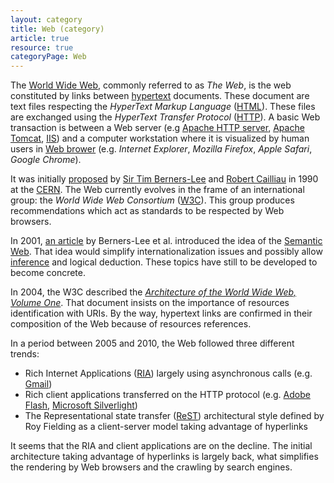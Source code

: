 ```yaml
---
layout: category
title: Web (category)
article: true
resource: true
categoryPage: Web
---
```

<p>
The <a href="http://en.wikipedia.org/wiki/World_Wide_Web">World Wide Web</a>, commonly referred to as <em>The Web</em>, is the web constituted by links between <a href="http://en.wikipedia.org/wiki/Hypertext">hypertext</a> documents. These document are text files respecting the <em>HyperText Markup Language</em> (<a href="http://en.wikipedia.org/wiki/HTML">HTML</a>). These files are exchanged using the <em>HyperText Transfer Protocol</em> (<a href="http://en.wikipedia.org/wiki/Hypertext_Transfer_Protocol">HTTP</a>). A basic Web transaction is between a Web server (e.g <a href="http://en.wikipedia.org/wiki/Apache_HTTP_Server">Apache HTTP server</a>, <a href="http://en.wikipedia.org/wiki/Apache_Tomcat">Apache Tomcat</a>, <a href="http://en.wikipedia.org/wiki/Internet_Information_Services">IIS</a>) and a computer workstation where it is visualized by human users in <a href="http://en.wikipedia.org/wiki/Web_browser">Web brower</a> (e.g. <em>Internet Explorer</em>, <em>Mozilla Firefox</em>, <em>Apple Safari</em>, <em>Google Chrome</em>).
</p>
<p>
It was initially 
<span itemprop="about" itemscope itemtype="http://schema.org/TechArticle">
  <a href="http://www.w3.org/Proposal.html">proposed</a>
  <meta itemprop="datePublished" content="1990-11-12" />
  <span itemprop="publisher" itemscope itemtype="http://schema.org/Person">
    by <a href="http://en.wikipedia.org/wiki/Tim_Berners-Lee">Sir Tim Berners-Lee</a>
    <link itemprop="sameAs" href="http://en.wikipedia.org/wiki/Tim_Berners-Lee"></link>
    <link itemprop="sameAs" href="http://www.w3.org/People.html#BernersLee"></link>
    <meta itemprop="givenName" content="Tim" />
    <meta itemprop="familyName" content="Berners-Lee" />
  </span>
  and 
  <span itemprop="publisher">
    <a href="http://en.wikipedia.org/wiki/Robert_Cailliau">Robert Cailliau</a>
    <link itemprop="sameAs" href="http://www.w3.org/People.html#Cailliau"></link>
    <link itemprop="sameAs" href="http://en.wikipedia.org/wiki/Robert_Cailliau"></link>
    <meta itemprop="givenName" content="Robert" />
    <meta itemprop="familyName" content="Cailliau" />
  </span>
  <link itemprop="sameAs" href="http://www.w3.org/Proposal.html"></link>
</span>
 in 1990 at the <a href="http://en.wikipedia.org/wiki/CERN">CERN</a>. The Web currently evolves in the frame of an international group: the <em>World Wide Web Consortium</em> (<a href="http://en.wikipedia.org/wiki/World_Wide_Web_Consortium">W3C</a>). This group produces recommendations which act as standards to be respected by Web browsers.
</p>
<p>
In 2001, 
<span itemprop="about" itemscope itemtype="http://schema.org/TechArticle">
  <a href="http://dx.doi.org/10.1038/scientificamerican0501-6">an article</a>
  <meta itemprop="datePublished" content="2001-05" />
  <link itemprop="sameAs" href="http://dx.doi.org/10.1038/scientificamerican0501-6"></link>
</span>
by Berners-Lee et al. introduced the idea of the <a href="http://en.wikipedia.org/wiki/Semantic_Web">Semantic Web</a>. That idea would simplify internationalization issues and possibly allow <a href="http://www.w3.org/standards/semanticweb/inference">inference</a> and logical deduction. These topics have still to be developed to become concrete.
</p>
<p>
In 2004, 
<span itemprop="about" itemscope itemtype="http://schema.org/TechArticle">
  <meta itemprop="datePublished" content="2014-12-15" />
  <span itemprop="publisher" itemscope itemtype="http://schema.org/Organization">
    <meta itemprop="legalName" content="World Wide Web Consortium" />
    <link itemprop="sameAs" href="http://www.w3.org/"></link>
    <link itemprop="sameAs" href="http://en.wikipedia.org/wiki/World_Wide_Web_Consortium"></link>
    the W3C 
  </span>
  described the 
  <a href="http://www.w3.org/TR/2004/REC-webarch-20041215/"><em itemprop="name">Architecture of the World Wide Web, Volume One</em></a>.
  <link itemprop="sameAs" href="http://www.w3.org/TR/2004/REC-webarch-20041215/"></link>
</span>
That document insists on the importance of resources identification with URIs. By the way, hypertext links are confirmed in their composition of the Web because of resources references.
</p>
<p>
In a period between 2005 and 2010, the Web followed three different trends:
</p>
<ul>
  <li>Rich Internet Applications (<a href="http://en.wikipedia.org/wiki/Rich_Internet_application">RIA</a>) largely using asynchronous calls (e.g. <a href="http://en.wikipedia.org/wiki/Gmail">Gmail</a>)</li>
  <li>Rich client applications transferred on the HTTP protocol (e.g. <a href="http://en.wikipedia.org/wiki/Adobe_Flash">Adobe Flash</a>, <a href="http://en.wikipedia.org/wiki/Microsoft_Silverlight">Microsoft Silverlight</a>)</li>
  <li>The Representational state transfer (<a href="http://en.wikipedia.org/wiki/Representational_state_transfer">ReST</a>) architectural style defined by Roy Fielding as a client-server model taking advantage of hyperlinks</li>
</ul>
<p>
It seems that the RIA and client applications are on the decline. The initial architecture taking advantage of hyperlinks is largely back, what simplifies the rendering by Web browsers and the crawling by search engines.
</p>